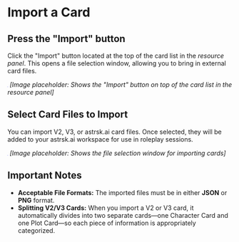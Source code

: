 # Import a Card

## Press the "Import" button

Click the "Import" button located at the top of the card list in the *resource panel*. This opens a file selection window, allowing you to bring in external card files.

![Import button](./images/import-button.png)
*[Image placeholder: Shows the "Import" button on top of the card list in the resource panel]*

## Select Card Files to Import

You can import V2, V3, or astrsk.ai card files. Once selected, they will be added to your astrsk.ai workspace for use in roleplay sessions.

![Import card file selection](./images/import-card-file.png)
*[Image placeholder: Shows the file selection window for importing cards]*

## Important Notes

- **Acceptable File Formats:** The imported files must be in either **JSON** or **PNG** format.
- **Splitting V2/V3 Cards:** When you import a V2 or V3 card, it automatically divides into two separate cards—one Character Card and one Plot Card—so each piece of information is appropriately categorized.
